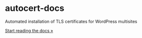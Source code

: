 # autocert-docs
Automated installation of TLS certificates for WordPress multisites

[Start reading the docs »](https://dekodeinteraktiv.github.io/autocert-docs/)
